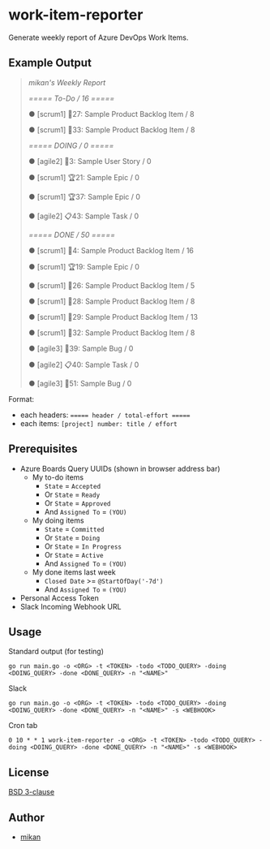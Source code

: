 # work-item-reporter

Generate weekly report of Azure DevOps Work Items.

## Example Output

> *mikan's Weekly Report*
> 
> 
> *===== To-Do / 16 =====*
> 
> ● [scrum1] 📘27: Sample Product Backlog Item / 8
> 
> ● [scrum1] 📘33: Sample Product Backlog Item / 8
> 
> *===== DOING / 0 =====*
> 
> ● [agile2] 📘3: Sample User Story / 0
> 
> ● [scrum1] 🏆21: Sample Epic / 0
> 
> ● [scrum1] 🏆37: Sample Epic / 0
> 
> ● [agile2] 📋43: Sample Task / 0
> 
> *===== DONE / 50 =====*
> 
> ● [scrum1] 📘4: Sample Product Backlog Item / 16
> 
> ● [scrum1] 🏆19: Sample Epic / 0
> 
> ● [scrum1] 📘26: Sample Product Backlog Item / 5
> 
> ● [scrum1] 📘28: Sample Product Backlog Item / 8
> 
> ● [scrum1] 📘29: Sample Product Backlog Item / 13
> 
> ● [scrum1] 📘32: Sample Product Backlog Item / 8
> 
> ● [agile3] 🐞39: Sample Bug / 0
> 
> ● [agile2] 📋40: Sample Task / 0
> 
> ● [agile3] 🐞51: Sample Bug / 0

Format:

- each headers: `===== header / total-effort =====`
- each items: `[project] number: title / effort`

## Prerequisites

- Azure Boards Query UUIDs (shown in browser address bar)
    - My to-do items
        - `State` = `Accepted`
        - Or `State` = `Ready`
        - Or `State` = `Approved`
        - And `Assigned To` = `(YOU)`
    - My doing items
        - `State` = `Committed`
        - Or `State` = `Doing`
        - Or `State` = `In Progress`
        - Or `State` = `Active`
        - And `Assigned To` = `(YOU)`
    - My done items last week
        - `Closed Date` >= `@StartOfDay('-7d')`
        - And `Assigned To` = `(YOU)`
- Personal Access Token
- Slack Incoming Webhook URL

## Usage

Standard output (for testing)

```
go run main.go -o <ORG> -t <TOKEN> -todo <TODO_QUERY> -doing <DOING_QUERY> -done <DONE_QUERY> -n "<NAME>"
```

Slack

```
go run main.go -o <ORG> -t <TOKEN> -todo <TODO_QUERY> -doing <DOING_QUERY> -done <DONE_QUERY> -n "<NAME>" -s <WEBHOOK>
```

Cron tab

```
0 10 * * 1 work-item-reporter -o <ORG> -t <TOKEN> -todo <TODO_QUERY> -doing <DOING_QUERY> -done <DONE_QUERY> -n "<NAME>" -s <WEBHOOK>
```

## License

[BSD 3-clause](LICENSE)

## Author

- [mikan](https://github.com/mikan)
